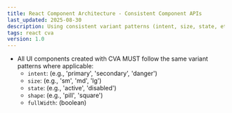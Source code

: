 ```yaml
---
title: React Component Architecture - Consistent Component APIs
last_updated: 2025-08-30
description: Using consistent variant patterns (intent, size, state, etc.) for CVA components.
tags: react cva
version: 1.0
---
```


- All UI components created with CVA MUST follow the same variant patterns where applicable:
  - `intent`: (e.g., 'primary', 'secondary', 'danger')
  - `size`: (e.g., 'sm', 'md', 'lg')
  - `state`: (e.g., 'active', 'disabled')
  - `shape`: (e.g., 'pill', 'square')
  - `fullWidth`: (boolean)
